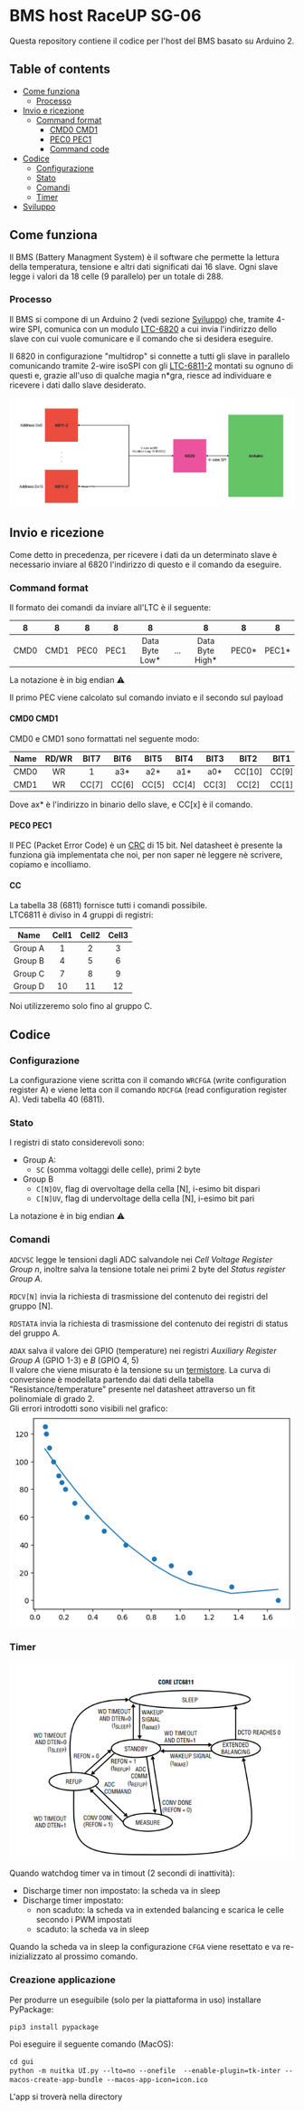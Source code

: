 # BMS host RaceUP SG-06

Questa repository contiene il codice per l'host del BMS basato su Arduino 2. 

## Table of contents
- [Come funziona](#come-funziona)
    - [Processo](#processo)
- [Invio e ricezione](#invio-e-ricezione)
    - [Command format](#command-format)
        - [CMD0 CMD1](#cmd0-cmd1)
        - [PEC0 PEC1](#pec0-pec1)
        - [Command code](#cc)
- [Codice](#codice)
    - [Configurazione](#configurazione)
    - [Stato](#stato)
    - [Comandi](#comandi)
    - [Timer](#timer)
- [Sviluppo](#sviluppo)

## Come funziona

Il BMS (Battery Managment System) è il software che permette la lettura della temperatura, tensione e altri dati significati dai 16 slave. Ogni slave legge i valori da 18 celle (9 parallelo) per un totale di 288.  

### Processo
Il BMS si compone di un Arduino 2 (vedi sezione [Sviluppo](#sviluppo)) che, tramite 4-wire SPI, comunica con un modulo [LTC-6820](https://www.analog.com/media/en/technical-documentation/data-sheets/LTC6820.pdf) a cui invia l'indirizzo dello slave con cui vuole comunicare e il comando che si desidera eseguire. 

Il 6820 in configurazione "multidrop" si connette a tutti gli slave in parallelo comunicando tramite 2-wire isoSPI con gli [LTC-6811-2](https://www.analog.com/media/en/technical-documentation/data-sheets/LTC6811-1-6811-2.pdf) montati su ognuno di questi e, grazie all'uso di qualche magia n*gra, riesce ad individuare e ricevere i dati dallo slave desiderato. 

<img src="schematics/schema.jpg" alt="Schema" title="Schema">

## Invio e ricezione
Come detto in precedenza, per ricevere i dati da un determinato slave è necessario inviare al 6820 l'indirizzo di questo e il comando da eseguire.

### Command format
Il formato dei comandi da inviare all'LTC è il seguente:

|   8  	|   8  	|   8  	|   8  	|       8       	|     	|        8       	|   8  	|   8  	|
|:----:	|:----:	|:----:	|:----:	|:-------------:	|:---:	|:--------------:	|:----:	|:----:	|
| CMD0 	| CMD1 	| PEC0 	| PEC1 	| Data Byte Low* 	| ... 	| Data Byte High* 	| PEC0* 	| PEC1* 	|

La notazione è in big endian ⚠️  

Il primo PEC viene calcolato sul comando inviato e il secondo sul payload

#### CMD0 CMD1
CMD0 e CMD1 sono formattati nel seguente modo:

| Name 	| RD/WR 	|  BIT7 	|  BIT6 	|  BIT5 	|  BIT4 	|  BIT3 	|  BIT2  	|  BIT1 	|  BIT0 	|
|:----:	|:-----:	|:-----:	|:-----:	|:-----:	|:-----:	|:-----:	|:------:	|:-----:	|:-----:	|
| CMD0 	|   WR  	|   1   	|  a3*  	|  a2*  	|  a1*  	|  a0*  	| CC[10] 	| CC[9] 	| CC[8] 	|
| CMD1 	|   WR  	| CC[7] 	| CC[6] 	| CC[5] 	| CC[4] 	| CC[3] 	|  CC[2] 	| CC[1] 	| CC[0] 	|

Dove ax* è l'indirizzo in binario dello slave, e CC[x] è il comando.

#### PEC0 PEC1
Il PEC (Packet Error Code) è un [CRC](https://it.wikipedia.org/wiki/Cyclic_redundancy_check) di 15 bit. Nel datasheet è presente la funziona già implementata che noi, per non saper nè leggere nè scrivere, copiamo e incolliamo. 

#### CC
La tabella 38 (6811) fornisce tutti i comandi possibile.  
LTC6811 è diviso in 4 gruppi di registri:

|   Name  	| Cell1 	| Cell2 	| Cell3 	|
|:-------:	|:-----:	|:-----:	|:-----:	|
| Group A 	|   1   	|   2   	|   3   	|
| Group B 	|   4   	|   5   	|   6   	|
| Group C 	|   7   	|   8   	|   9   	|
| Group D 	|   10  	|   11  	|   12  	|

Noi utilizzeremo solo fino al gruppo C.

## Codice
### Configurazione
La configurazione viene scritta con il comando `WRCFGA` (write configuration register A) e viene letta con il comando `RDCFGA` (read configuration register A). Vedi tabella 40 (6811).  

### Stato
I registri di stato considerevoli sono:

- Group A: 
    - `SC` (somma voltaggi delle celle), primi 2 byte
- Group B
    - `C[N]OV`, flag di overvoltage della cella [N], i-esimo bit dispari
    - `C[N]UV`, flag di undervoltage della cella [N], i-esimo bit pari

La notazione è in big endian ⚠️

### Comandi
`ADCVSC` legge le tensioni dagli ADC salvandole nei _Cell Voltage Register Group n_, inoltre salva la tensione totale nei primi 2 byte del _Status register Group A_.  

`RDCV[N]` invia la richiesta di trasmissione del contenuto dei registri del gruppo [N].  

`RDSTATA` invia la richiesta di trasmissione del contenuto dei registri di status del gruppo A.  

`ADAX` salva il valore dei GPIO (temperature) nei registri _Auxiliary Register Group A_ (GPIO 1-3) e _B_ (GPIO 4, 5)  
Il valore che viene misurato è la tensione su un [termistore](schematics/P9-JT-Thermistor-1621687.pdf). La curva di conversione è modellata partendo dai dati della tabella "Resistance/temperature" presente nel datasheet attraverso un fit polinomiale di grado 2.  
Gli errori introdotti sono visibili nel grafico:  
<img src="schematics/tempFitting.png">

### Timer
<img src="schematics/timers.png">

Quando watchdog timer va in timout (2 secondi di inattività):  

- Discharge timer non impostato: la scheda va in sleep
- Discharge timer impostato:
    - non scaduto: la scheda va in extended balancing e scarica le celle secondo i PWM impostati
    - scaduto: la scheda va in sleep

Quando la scheda va in sleep la configurazione `CFGA` viene resettato e va re-inizializzato al prossimo comando.

### Creazione applicazione

Per produrre un eseguibile (solo per la piattaforma in uso) installare PyPackage:
```
pip3 install pypackage
```

Poi eseguire il seguente comando (MacOS):
```
cd gui
python -m nuitka UI.py --lto=no --onefile  --enable-plugin=tk-inter --macos-create-app-bundle --macos-app-icon=icon.ico
```

L'app si troverà nella directory